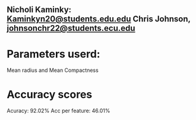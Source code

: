 ## Nicholi Kaminky: Kaminkyn20@students.edu.edu Chris Johnson, johnsonchr22@students.ecu.edu

# Parameters userd:
  Mean radius and Mean Compactness

# Accuracy scores
  Acuracy: 92.02% 
  Acc per feature: 46.01%
